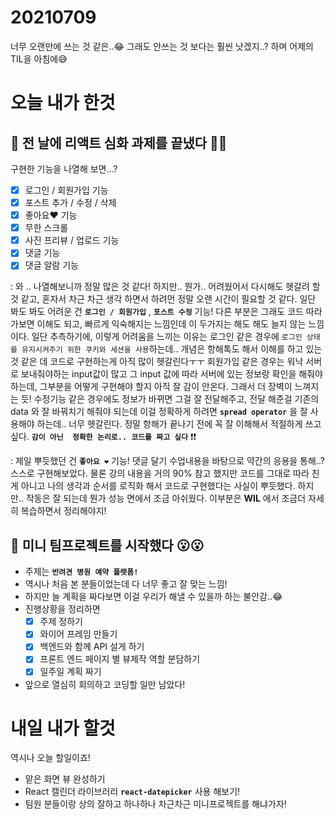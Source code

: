 # 20210709
너무 오랜만에 쓰는 것 같은..😂 그래도 안쓰는 것 보다는 훨씬 낫겠지..? 하며 어제의 TIL을 아침에😅

# 오늘 내가 한것

## 📌 전 날에 리액트 심화 과제를 끝냈다 🎉🎉

구현한 기능을 나열해 보면...?

- [x] 로그인 /  회원가입 기능
- [x] 포스트 추가 / 수정 / 삭제
- [x] 좋아요❤ 기능
- [x] 무한 스크롤
- [x] 사진 프리뷰 / 업로드 기능
- [x] 댓글 기능
- [x] 댓글 알람 기능

: 와 .. 나열해보니까 정말 많은 것 같다! 하지만.. 뭔가.. 어려웠어서 다시해도 헷갈려 할 것 같고, 혼자서 차근 차근 생각 하면서
하려먼 정말 오랜 시간이 필요할 것 같다. 일단 봐도 봐도 어려운 건 **`로그인 / 회원가입`** , **`포스트 수정`** 기능! 다른 부분은
그래도 코드 따라가보면 이해도 되고, 빠르게 익숙해지는 느낌인데 이 두가지는 해도 해도 늘지 않는 느낌이다. 일단 추측하기에, 이렇게
어려움을 느끼는 이유는 로그인 같은 경우에 `로그인 상태를 유지시켜주기 위한 쿠키와 세션을 사용`하는데.. 개념은 항해톡도 해서 이해를
하고 있는 것 같은 데 코드로 구현하는게 아직 많이 헷갈린다ㅜㅜ 회원가입 같은 경우는 워낙 서버로 보내줘야하는 input값이 많고 그 input
값에 따라 서버에 있는 정보랑 확인을 해줘야 하는데, 그부분을 어떻게 구현해야 할지 아직 잘 감이 안온다. 그래서 더 장벽이 느껴지는 듯!
수정기능 같은 경우에도 정보가 바뀌면 그걸 잘 전달해주고, 전달 해준걸 기존의 data 와 잘 바꿔치기 해줘야 되는데 이걸 정확하게 하려면
**`spread operator`** 을 잘 사용해야 하는데.. 너무 헷갈린다. 정말 항해가 끝나기 전에 꼭 잘 이해해서 적절하게 쓰고 싶다. **`감이 아닌 
정확한 논리로.. 코드를 짜고 싶다`** ❗❗

: 제일 뿌듯했던 건 **`좋아요 ❤`** 기능! 댓글 달기 수업내용을 바탕으로 약간의 응용을 통해..? 스스로 구현해보았다. 물론 강의 내용을
거의 90% 참고 했지만 코드를 그대로 따라 친게 아니고 나의 생각과 순서를 로직화 해서 코드로 구현했다는 사실이 뿌듯했다. 하지만.. 작동은
잘 되는데 뭔가 성능 면에서 조금 아쉬웠다. 이부분은 **WIL** 에서 조금더 자세히 복습하면서 정리해야지! 

## 📌 미니 팀프로젝트를 시작했다 😮😮

- 주제는 **`반려견 병원 예약 플랫폼!`**
- 역시나 처음 본 분들이었는데 다 너무 좋고 잘 맞는 느낌!
- 하지만 늘 계획을 짜다보면 이걸 우리가 해낼 수 있을까 하는 불안감..😂
- 진행상황을 정리하면 
  - [x] 주제 정하기
  - [x] 와이어 프레임 만들기
  - [x] 백엔드와 함께 API 설게 하기
  - [x] 프론트 엔드 페이지 별 뷰제작 역할 분담하기
  - [x] 일주일 계획 짜기
- 앞으로 열심히 회의하고 코딩할 일만 남았다!

# 내일 내가 할것
역시나 오늘 할일이죠!
- 맡은 화면 뷰 완성하기
- React 캘린더 라이브러리 **`react-datepicker`** 사용 해보기!
- 팀원 분들이랑 상의 잘하고 하나하나 차근차근 미니프로젝트를 해냐가자!
